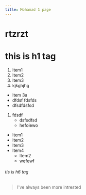 ```yaml
---
title: Mohamad 1 page
---
```


# rtzrzt

# this is h1 tag

1. Item1
2. Item2
3. Item3
1. kjkghjhg
  * Item 3a
  * dfdsf
  fdsfds
  * dfsdfdsfsd
  1. fdsdf
      * dsfsdfsd
      * hefoiewo


* Item1
* Item2
* Item3
* Item4
  * Item2
  * wefewf

###### tis is h6 tag

> I've always been more intrested







